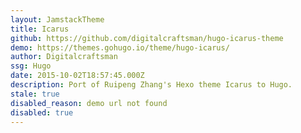 ```yaml
---
layout: JamstackTheme
title: Icarus
github: https://github.com/digitalcraftsman/hugo-icarus-theme
demo: https://themes.gohugo.io/theme/hugo-icarus/
author: Digitalcraftsman
ssg: Hugo
date: 2015-10-02T18:57:45.000Z
description: Port of Ruipeng Zhang's Hexo theme Icarus to Hugo.
stale: true
disabled_reason: demo url not found
disabled: true
---
```

